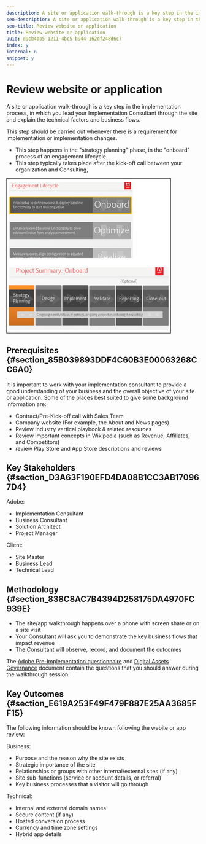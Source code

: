 ```yaml
---
description: A site or application walk-through is a key step in the implementation process, in which you lead your Implementation Consultant through the site and explain the technical factors and business flows.
seo-description: A site or application walk-through is a key step in the implementation process, in which you lead your Implementation Consultant through the site and explain the technical factors and business flows.
seo-title: Review website or application
title: Review website or application
uuid: d9cb4bb5-1211-4bc5-b944-162df248d6c7
index: y
internal: n
snippet: y
---
```


# Review website or application

A site or application walk-through is a key step in the implementation process, in which you lead your Implementation Consultant through the site and explain the technical factors and business flows.

This step should be carried out whenever there is a requirement for implementation or implementation changes.

* This step happens in the "strategy planning" phase, in the "onboard" process of an engagement lifecycle. 
* This step typically takes place after the kick-off call between your organization and Consulting,

![](assets/walkthrough-process-overview.png)

## Prerequisites {#section_85B039893DDF4C60B3E00063268CC6A0}

It is important to work with your implementation consultant to provide a good understanding of your business and the overall objective of your site or application. Some of the places best suited to give some background information are:

* Contract/Pre-Kick-off call with Sales Team 
* Company website (For example, the About and News pages) 
* Review Industry vertical playbook & related resources 
* Review important concepts in Wikipedia (such as Revenue, Affiliates, and Competitors) 
* review Play Store and App Store descriptions and reviews

## Key Stakeholders {#section_D3A63F190EFD4DA08B1CC3AB170967D4}

Adobe:

* Implementation Consultant 
* Business Consultant 
* Solution Architect 
* Project Manager

Client:

* Site Master 
* Business Lead 
* Technical Lead

## Methodology {#section_838C8AC7B4394D258175DA4970FC939E}

* The site/app walkthrough happens over a phone with screen share or on a site visit 
* Your Consultant will ask you to demonstrate the key business flows that impact revenue 
* The Consultant will observe, record, and document the outcomes

The [Adobe Pre-Implementation questionnaire](https://marketing.adobe.com/resources/help/en_US/sc/implement/files/Site_Walk_thru_collecting_requirements.docx) and [Digital Assets Governance](files/Digital_Ashttps://marketing.adobe.com/resources/help/en_US/sc/implement/sets_Governance.docx) document contain the questions that you should answer during the walkthrough session.

## Key Outcomes {#section_E619A253F49F479F887E25AA3685FF15}

The following information should be known following the webite or app review:

Business:

* Purpose and the reason why the site exists 
* Strategic importance of the site 
* Relationships or groups with other internal/external sites (if any) 
* Site sub-functions (service or account details, or referral) 
* Key business processes that a visitor will go through

Technical:

* Internal and external domain names 
* Secure content (if any) 
* Hosted conversion process 
* Currency and time zone settings 
* Hybrid app details

